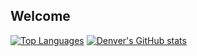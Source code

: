 ## Welcome

[![Top Languages](https://github-readme-stats.vercel.app/api/top-langs/?username=denv3rr&theme=transparent&layout=donut-vertical&langs_count=10)](https://github.com/denv3rr/github-readme-stats)
[![Denver's GitHub stats](https://github-readme-stats.vercel.app/api?username=denv3rr&hide=stars,prs,issues,contribs&theme=gradient\&rank_icon=github)](https://github.com/denv3rr/github-readme-stats)

<!--
**denv3rr/denv3rr** is a ✨ _special_ ✨ repository because its `README.md` (this file) appears on your GitHub profile.

Here are some ideas to get you started:

- 🔭 I’m currently working on ...
- 🌱 I’m currently learning ...
- 👯 I’m looking to collaborate on ...
- 🤔 I’m looking for help with ...
- 💬 Ask me about ...
- 📫 How to reach me: ...
- 😄 Pronouns: ...
- ⚡ Fun fact: ...
-->
